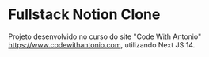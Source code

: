 # Fullstack Notion Clone

Projeto desenvolvido no curso do site "Code With Antonio" https://www.codewithantonio.com, utilizando Next JS 14.